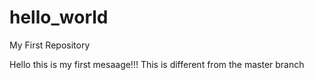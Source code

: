 # hello_world
My First Repository

Hello this is my first mesaage!!!
This is different from the master branch
